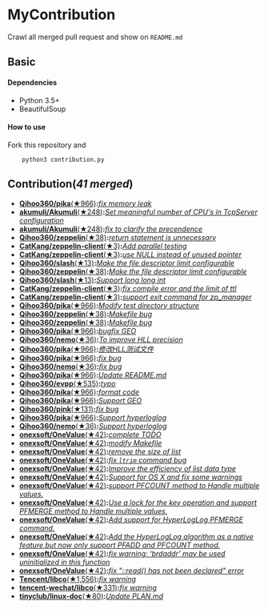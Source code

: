 
# MyContribution
Crawl all merged pull request and show on `README.md`

## Basic

#### Dependencies
 * Python 3.5+
 * BeautifulSoup

#### How to use
Fork this repository and 
        
        python3 contribution.py

## Contribution(***41 merged***)
 * [**Qihoo360/pika**(★966)](https://github.com/Qihoo360/pika)**:**[*fix memory leak*](https://github.com/Qihoo360/pika/pull/98)
 * [**akumuli/Akumuli**(★248)](https://github.com/akumuli/Akumuli)**:**[*Set meaningful number of CPU's in TcpServer configuration*](https://github.com/akumuli/Akumuli/pull/184)
 * [**akumuli/Akumuli**(★248)](https://github.com/akumuli/Akumuli)**:**[*fix to clarify the precendence*](https://github.com/akumuli/Akumuli/pull/182)
 * [**Qihoo360/zeppelin**(★38)](https://github.com/Qihoo360/zeppelin)**:**[*return statement is unnecessary*](https://github.com/Qihoo360/zeppelin/pull/6)
 * [**CatKang/zeppelin-client**(★3)](https://github.com/CatKang/zeppelin-client)**:**[*Add parallel testing*](https://github.com/CatKang/zeppelin-client/pull/4)
 * [**CatKang/zeppelin-client**(★3)](https://github.com/CatKang/zeppelin-client)**:**[*use NULL instead of unused pointer*](https://github.com/CatKang/zeppelin-client/pull/3)
 * [**Qihoo360/slash**(★13)](https://github.com/Qihoo360/slash)**:**[*Make the file descriptor limit configurable*](https://github.com/Qihoo360/slash/pull/3)
 * [**Qihoo360/zeppelin**(★38)](https://github.com/Qihoo360/zeppelin)**:**[*Make the file descriptor limit configurable*](https://github.com/Qihoo360/zeppelin/pull/5)
 * [**Qihoo360/slash**(★13)](https://github.com/Qihoo360/slash)**:**[*Support long long int*](https://github.com/Qihoo360/slash/pull/2)
 * [**CatKang/zeppelin-client**(★3)](https://github.com/CatKang/zeppelin-client)**:**[*fix compile error and the limit of ttl*](https://github.com/CatKang/zeppelin-client/pull/2)
 * [**CatKang/zeppelin-client**(★3)](https://github.com/CatKang/zeppelin-client)**:**[*support exit command for zp_manager*](https://github.com/CatKang/zeppelin-client/pull/1)
 * [**Qihoo360/pika**(★966)](https://github.com/Qihoo360/pika)**:**[*Modify test directory structure*](https://github.com/Qihoo360/pika/pull/90)
 * [**Qihoo360/zeppelin**(★38)](https://github.com/Qihoo360/zeppelin)**:**[*Makefile bug*](https://github.com/Qihoo360/zeppelin/pull/4)
 * [**Qihoo360/zeppelin**(★38)](https://github.com/Qihoo360/zeppelin)**:**[*Makefile bug*](https://github.com/Qihoo360/zeppelin/pull/3)
 * [**Qihoo360/pika**(★966)](https://github.com/Qihoo360/pika)**:**[*bugfix GEO*](https://github.com/Qihoo360/pika/pull/77)
 * [**Qihoo360/nemo**(★36)](https://github.com/Qihoo360/nemo)**:**[*To improve HLL precision*](https://github.com/Qihoo360/nemo/pull/8)
 * [**Qihoo360/pika**(★966)](https://github.com/Qihoo360/pika)**:**[*修改HLL测试文件*](https://github.com/Qihoo360/pika/pull/74)
 * [**Qihoo360/pika**(★966)](https://github.com/Qihoo360/pika)**:**[*fix bug*](https://github.com/Qihoo360/pika/pull/72)
 * [**Qihoo360/nemo**(★36)](https://github.com/Qihoo360/nemo)**:**[*fix bug*](https://github.com/Qihoo360/nemo/pull/7)
 * [**Qihoo360/pika**(★966)](https://github.com/Qihoo360/pika)**:**[*Update README.md*](https://github.com/Qihoo360/pika/pull/71)
 * [**Qihoo360/evpp**(★535)](https://github.com/Qihoo360/evpp)**:**[*typo*](https://github.com/Qihoo360/evpp/pull/1)
 * [**Qihoo360/pika**(★966)](https://github.com/Qihoo360/pika)**:**[*format code*](https://github.com/Qihoo360/pika/pull/66)
 * [**Qihoo360/pika**(★966)](https://github.com/Qihoo360/pika)**:**[*Support GEO*](https://github.com/Qihoo360/pika/pull/59)
 * [**Qihoo360/pink**(★131)](https://github.com/Qihoo360/pink)**:**[*fix bug*](https://github.com/Qihoo360/pink/pull/3)
 * [**Qihoo360/pika**(★966)](https://github.com/Qihoo360/pika)**:**[*Support hyperloglog*](https://github.com/Qihoo360/pika/pull/56)
 * [**Qihoo360/nemo**(★36)](https://github.com/Qihoo360/nemo)**:**[*Support hyperloglog*](https://github.com/Qihoo360/nemo/pull/6)
 * [**onexsoft/OneValue**(★42)](https://github.com/onexsoft/OneValue)**:**[*complete TODO*](https://github.com/onexsoft/OneValue/pull/21)
 * [**onexsoft/OneValue**(★42)](https://github.com/onexsoft/OneValue)**:**[*modify Makefile*](https://github.com/onexsoft/OneValue/pull/20)
 * [**onexsoft/OneValue**(★42)](https://github.com/onexsoft/OneValue)**:**[*remove the size of list*](https://github.com/onexsoft/OneValue/pull/19)
 * [**onexsoft/OneValue**(★42)](https://github.com/onexsoft/OneValue)**:**[*fix `ltrim` command bug*](https://github.com/onexsoft/OneValue/pull/17)
 * [**onexsoft/OneValue**(★42)](https://github.com/onexsoft/OneValue)**:**[*Improve the efficiency of list data type*](https://github.com/onexsoft/OneValue/pull/16)
 * [**onexsoft/OneValue**(★42)](https://github.com/onexsoft/OneValue)**:**[*Support for OS X and fix some warnings*](https://github.com/onexsoft/OneValue/pull/15)
 * [**onexsoft/OneValue**(★42)](https://github.com/onexsoft/OneValue)**:**[*support PFCOUNT method to Handle multiple values.*](https://github.com/onexsoft/OneValue/pull/12)
 * [**onexsoft/OneValue**(★42)](https://github.com/onexsoft/OneValue)**:**[*Use a lock for the key operation and support PFMERGE  method  to Handle multiple values.*](https://github.com/onexsoft/OneValue/pull/9)
 * [**onexsoft/OneValue**(★42)](https://github.com/onexsoft/OneValue)**:**[*Add support for HyperLogLog PFMERGE command.*](https://github.com/onexsoft/OneValue/pull/8)
 * [**onexsoft/OneValue**(★42)](https://github.com/onexsoft/OneValue)**:**[*Add the HyperLogLog algorithm as a native feature,but now only support PFADD and PFCOUNT method.*](https://github.com/onexsoft/OneValue/pull/6)
 * [**onexsoft/OneValue**(★42)](https://github.com/onexsoft/OneValue)**:**[*fix warning: ‘brdaddr’ may be used uninitialized in this function*](https://github.com/onexsoft/OneValue/pull/3)
 * [**onexsoft/OneValue**(★42)](https://github.com/onexsoft/OneValue)**:**[*fix "::read() has not been declared" error*](https://github.com/onexsoft/OneValue/pull/1)
 * [**Tencent/libco**(★1,556)](https://github.com/Tencent/libco)**:**[*fix warning*](https://github.com/Tencent/libco/pull/1)
 * [**tencent-wechat/libco**(★331)](https://github.com/tencent-wechat/libco)**:**[*fix warning*](https://github.com/tencent-wechat/libco/pull/1)
 * [**tinyclub/linux-doc**(★80)](https://github.com/tinyclub/linux-doc)**:**[*Update PLAN.md*](https://github.com/tinyclub/linux-doc/pull/5)
